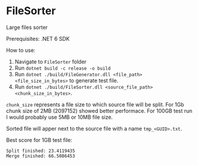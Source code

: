 # FileSorter
Large files sorter

Prerequisites: .NET 6 SDK 

How to use:

1. Navigate to `FileSorter` folder
2. Run `dotnet build -c release -o build`
3. Run `dotnet ./build/FileGenerator.dll <file_path> <file_size_in_bytes>` to generate test file.
4. Run `dotnet ./build/FileSorter.dll <source_file_path> <chunk_size_in_bytes>`.

`chunk_size` represents a file size to which source file will be split. For 1Gb chunk size of 2MB (2097152) showed better performace. For 100GB test run I would probably use 5MB or 10MB file size.

Sorted file will apper next to the source file with a name `tmp_<GUID>.txt`.

Best score for 1GB test file:
```
Split finished: 23.4119435
Merge finished: 66.5086453
```
